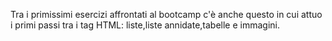 Tra i primissimi esercizi affrontati al bootcamp c'è anche questo in cui attuo i primi passi tra i tag HTML: liste,liste annidate,tabelle e immagini.